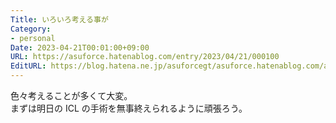 ```yaml
---
Title: いろいろ考える事が
Category:
- personal
Date: 2023-04-21T00:01:00+09:00
URL: https://asuforce.hatenablog.com/entry/2023/04/21/000100
EditURL: https://blog.hatena.ne.jp/asuforcegt/asuforce.hatenablog.com/atom/entry/4207112889983575124
---
```


色々考えることが多くて大変。  
まずは明日の ICL の手術を無事終えられるように頑張ろう。
